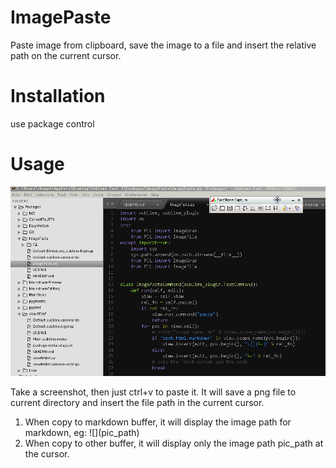ImagePaste
==========

Paste image from clipboard, save the image to a file and insert the relative path on the current cursor.


# Installation

use package control


# Usage

![](./gif/imagepaste.gif)

Take a screenshot, then just ctrl+v to paste it. It will save a png file to current directory and insert the file path in the current cursor. 

1. When copy to markdown buffer, it will display the image path for markdown, eg: \!\[\](pic_path)
2. When copy to other buffer, it will display only the image path pic_path at the cursor. 
 
